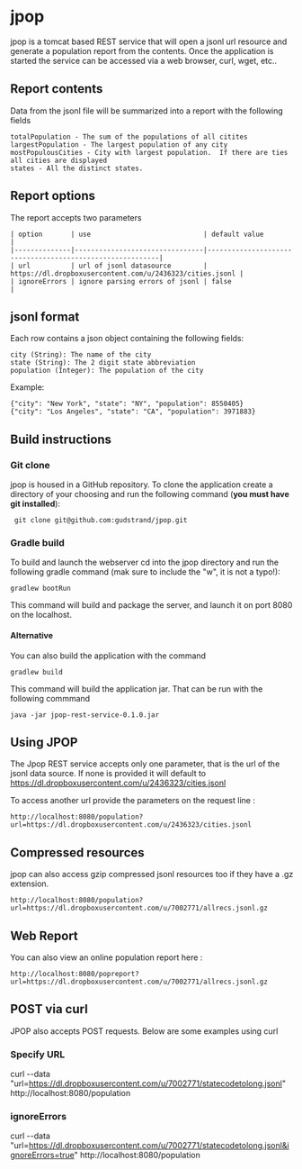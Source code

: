 # jpop
jpop is a tomcat based REST service that will open a jsonl url resource 
and generate a population report from the contents.  Once the application 
is started the service can be accessed via a web browser, curl, wget, etc..
  
## Report contents
Data from the jsonl file will be summarized into a report with the following
fields
	
	totalPopulation - The sum of the populations of all citites
	largestPopulation - The largest population of any city
	mostPopulousCities - City with largest population.  If there are ties all cities are displayed
	states - All the distinct states.
## Report options
The report accepts two parameters
	
	| option       | use                            | default value                                            |
    |--------------|--------------------------------|----------------------------------------------------------|
    | url          | url of jsonl datasource        | https://dl.dropboxusercontent.com/u/2436323/cities.jsonl |
    | ignoreErrors | ignore parsing errors of jsonl | false                                                    |
    
## jsonl format
Each row contains a json object containing the following fields:

	city (String): The name of the city
	state (String): The 2 digit state abbreviation
	population (Integer): The population of the city

Example:

	{"city": "New York", "state": "NY", "population": 8550405}
	{"city": "Los Angeles", "state": "CA", "population": 3971883}
 
## Build instructions
### Git clone
jpop is housed in a GitHub repository.  To clone the application create 
a directory of your choosing and run the following command (**you must
have git installed**):

	 git clone git@github.com:gudstrand/jpop.git

### Gradle build
To build and launch the webserver cd into the jpop directory and run
the following gradle command (mak sure to include the "w", it is not 
a typo!):

	gradlew bootRun

This command will build and package the server, and launch it on port 8080
on the localhost.

#### Alternative
You can also build the application with the command

	gradlew build
	
This command will build the application jar.  That can be run with the 
following commmand

	java -jar jpop-rest-service-0.1.0.jar

## Using JPOP
The Jpop REST service accepts only one parameter, that is the url of the 
jsonl data source.  If none is provided it will default to 
https://dl.dropboxusercontent.com/u/2436323/cities.jsonl
 
 To access another url provide the parameters on the request line :
 
    http://localhost:8080/population?url=https://dl.dropboxusercontent.com/u/2436323/cities.jsonl

## Compressed resources

jpop can also access gzip compressed jsonl resources too if
they have a .gz extension.  
 
    http://localhost:8080/population?url=https://dl.dropboxusercontent.com/u/7002771/allrecs.jsonl.gz


## Web Report

You can also view an online population report here :

	http://localhost:8080/popreport?url=https://dl.dropboxusercontent.com/u/7002771/allrecs.jsonl.gz
	
## POST via curl

JPOP also accepts POST requests.  Below are some examples using curl

### Specify URL

  curl --data "url=https://dl.dropboxusercontent.com/u/7002771/statecodetolong.jsonl" http://localhost:8080/population

### ignoreErrors

  curl --data "url=https://dl.dropboxusercontent.com/u/7002771/statecodetolong.jsonl&ignoreErrors=true" http://localhost:8080/population